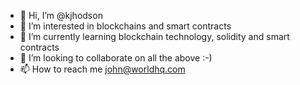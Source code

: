 - 👋 Hi, I’m @kjhodson
- 👀 I’m interested in blockchains and smart contracts
- 🌱 I’m currently learning blockchain technology, solidity and smart contracts
- 💞️ I’m looking to collaborate on all the above :-)
- 📫 How to reach me john@worldhq.com

<!---
kjhodson/kjhodson is a ✨ special ✨ repository because its `README.md` (this file) appears on your GitHub profile.
You can click the Preview link to take a look at your changes.
--->
